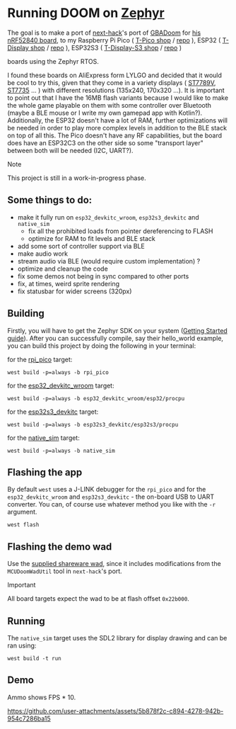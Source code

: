 # Running DOOM on [Zephyr](https://zephyrproject.org/)

The goal is to make a port of [next-hack](https://github.com/next-hack/nRF52840Doom)'s port of [GBADoom](https://github.com/doomhack/GBADoom) for 
[his nRF52840 board](https://next-hack.com/index.php/2021/11/13/porting-doom-to-an-nrf52840-based-usb-bluetooth-le-dongle), to my
Raspberry Pi Pico 
(
	[T-Pico shop](https://lilygo.cc/en-bg/products/t-pico?variant=42295946641589) /
	[repo](https://github.com/Xinyuan-LilyGO/T-PicoC3)
),
ESP32 
(
	[T-Display shop](https://lilygo.cc/en-bg/products/lilygo%C2%AE-ttgo-t-display-1-14-inch-lcd-esp32-control-board) /
	[repo](https://github.com/Xinyuan-LilyGO/TTGO-T-Display)
),
ESP32S3
(
	[T-Display-S3 shop](https://lilygo.cc/products/t-display-s3?variant=42284559827125) /
	[repo](https://github.com/Xinyuan-LilyGO/T-Display-S3)
)

boards using the Zephyr RTOS. 

I found these boards on AliExpress form LYLGO and decided that it would be cool to try this, 
given that they come in a variety displays 
(
	[ST7789V](https://newhavendisplay.com/content/datasheets/ST7789V.pdf),
	[ST7735](https://www.displayfuture.com/Display/datasheet/controller/ST7735.pdf)
	...
)
with different resolutions (135x240, 170x320 ...).
It is important to 
point out that I have the 16MB flash variants because I would like to make the whole game playable on 
them with some controller over Bluetooth (maybe a BLE mouse or I write my own gamepad app with Kotlin?). 
Additionally, the ESP32 doesn't have a lot of RAM, further optimizations will be needed in order to 
play more complex levels in addition to the BLE stack on top of all this. The Pico doesn't have any RF
capabilities, but the board does have an ESP32C3 on the other side so some "transport layer" between both
will be needed (I2C, UART?).

> [!NOTE]
> This project is still in a work-in-progress phase.

## Some things to do:
- make it fully run on `esp32_devkitc_wroom`, `esp32s3_devkitc` and `native_sim`
	- fix all the prohibited loads from pointer dereferencing to FLASH
	- optimize for RAM to fit levels and BLE stack
- add some sort of controller support via BLE
- make audio work
- stream audio via BLE (would require custom implementation) ?
- optimize and cleanup the code
- fix some demos not being in sync compared to other ports
- fix, at times, weird sprite rendering
- fix statusbar for wider screens (320px)

## Building

Firstly, you will have to get the Zephyr SDK on your system 
([Getting Started guide](https://docs.zephyrproject.org/latest/develop/getting_started/index.html)).
After you can successfully compile, say their hello_world example, you can build this project by doing the following in your terminal:


for the [rpi_pico](https://docs.zephyrproject.org/latest/boards/raspberrypi/rpi_pico/doc/index.html) target:
```
west build -p=always -b rpi_pico
```

for the [esp32_devkitc_wroom](https://docs.zephyrproject.org/latest/boards/espressif/esp32_devkitc_wroom/doc/index.html) target:
```
west build -p=always -b esp32_devkitc_wroom/esp32/procpu
```

for the [esp32s3_devkitc](https://docs.zephyrproject.org/latest/boards/espressif/esp32s3_devkitc/doc/index.html) target:
```
west build -p=always -b esp32s3_devkitc/esp32s3/procpu
```

for the [native_sim](https://docs.zephyrproject.org/latest/boards/native/native_sim/doc/index.html) target:
```
west build -p=always -b native_sim
```

## Flashing the app

By default `west` uses a J-LINK debugger for the `rpi_pico` and for the `esp32_devkitc_wroom` and `esp32s3_devkitc` - the on-board USB to UART converter. You can, of course use whatever method you like with the `-r` argument.
```
west flash
```

## Flashing the demo wad

Use the [supplied shareware wad](wad/doom1_shareware.wad), since it includes modifications from the `MCUDoomWadUtil` 
tool in `next-hack`'s port. 

> [!IMPORTANT]
> All board targets expect the wad to be at flash offset `0x22b000`.

## Running

The `native_sim` target uses the SDL2 library for display drawing and can be ran using:
```
west build -t run
```

## Demo

Ammo shows FPS * 10.

https://github.com/user-attachments/assets/5b878f2c-c894-4278-942b-954c7286ba15
